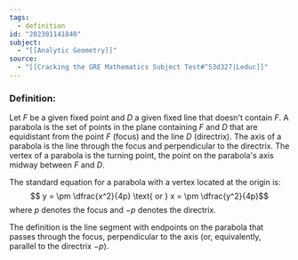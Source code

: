 ```yaml
---
tags:
  - definition
id: "202301141840"
subject:
  - "[[Analytic Geometry]]"
source:
  - "[[Cracking the GRE Mathematics Subject Test#^53d327|Leduc]]"
---
```

### Definition:
Let $F$ be a given fixed point and $D$ a given fixed line that doesn't contain $F$. A parabola is the set of points in the plane containing $F$ and $D$ that are equidistant from the point $F$ (focus) and the line $D$ (directrix). The axis of a parabola is the line through the focus and perpendicular to the directrix. The vertex of a parabola is the turning point, the point on the parabola's axis midway between $F$ and $D$.

The standard equation for a parabola with a vertex located at the origin is:
$$ y = \pm \dfrac{x^2}{4p} \text{ or } x = \pm \dfrac{y^2}{4p}$$
where $p$ denotes the focus and $-p$ denotes the directrix.

The definition is the line segment with endpoints on the parabola that passes through the focus, perpendicular to the axis (or, equivalently, parallel to the directrix $-p$).